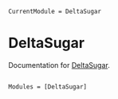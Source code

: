 ```@meta
CurrentModule = DeltaSugar
```

# DeltaSugar

Documentation for [DeltaSugar](https://github.com/caseykneale/DeltaSugar.jl).

```@index
```

```@autodocs
Modules = [DeltaSugar]
```
